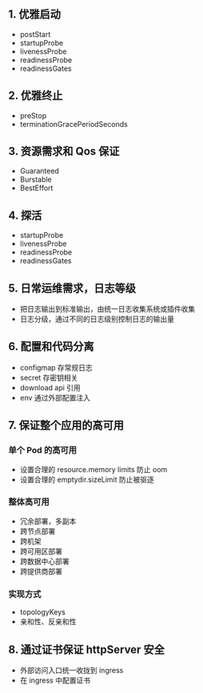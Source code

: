 ## 1. 优雅启动

* postStart
* startupProbe
* livenessProbe
* readinessProbe
* readinessGates



## 2. 优雅终止
* preStop
* terminationGracePeriodSeconds



## 3. 资源需求和 Qos 保证
* Guaranteed
* Burstable
* BestEffort



## 4. 探活
* startupProbe
* livenessProbe
* readinessProbe
* readinessGates



## 5. 日常运维需求，日志等级
* 把日志输出到标准输出，由统一日志收集系统或插件收集
* 日志分级，通过不同的日志级别控制日志的输出量



## 6. 配置和代码分离
* configmap 存常规日志
* secret 存密钥相关
* download api 引用
* env 通过外部配置注入



## 7. 保证整个应用的高可用

### 单个 Pod 的高可用
* 设置合理的 resource.memory limits 防止 oom
* 设置合理的 emptydir.sizeLimit 防止被驱逐 


### 整体高可用
* 冗余部署，多副本
* 跨节点部署
* 跨机架
* 跨可用区部署
* 跨数据中心部署
* 跨提供商部署


### 实现方式
* topologyKeys
* 亲和性、反亲和性



## 8. 通过证书保证 httpServer 安全
* 外部访问入口统一收拢到 ingress
* 在 ingress 中配置证书